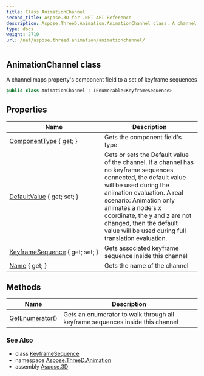 ```yaml
---
title: Class AnimationChannel
second_title: Aspose.3D for .NET API Reference
description: Aspose.ThreeD.Animation.AnimationChannel class. A channel maps propertys component field to a set of keyframe sequences
type: docs
weight: 2710
url: /net/aspose.threed.animation/animationchannel/
---
```

## AnimationChannel class

A channel maps property's component field to a set of keyframe sequences

```csharp
public class AnimationChannel : IEnumerable<KeyframeSequence>
```

## Properties

| Name | Description |
| --- | --- |
| [ComponentType](../../aspose.threed.animation/animationchannel/componenttype/) { get; } | Gets the component field's type |
| [DefaultValue](../../aspose.threed.animation/animationchannel/defaultvalue/) { get; set; } | Gets or sets the Default value of the channel. If a channel has no keyframe sequences connected, the default value will be used during the animation evaluation. A real scenario: Animation only animates a node's x coordinate, the y and z are not changed, then the default value will be used during full translation evaluation. |
| [KeyframeSequence](../../aspose.threed.animation/animationchannel/keyframesequence/) { get; set; } | Gets associated keyframe sequence inside this channel |
| [Name](../../aspose.threed.animation/animationchannel/name/) { get; } | Gets the name of the channel |

## Methods

| Name | Description |
| --- | --- |
| [GetEnumerator](../../aspose.threed.animation/animationchannel/getenumerator/)() | Gets an enumerator to walk through all keyframe sequences inside this channel |

### See Also

* class [KeyframeSequence](../keyframesequence/)
* namespace [Aspose.ThreeD.Animation](../../aspose.threed.animation/)
* assembly [Aspose.3D](../../)


